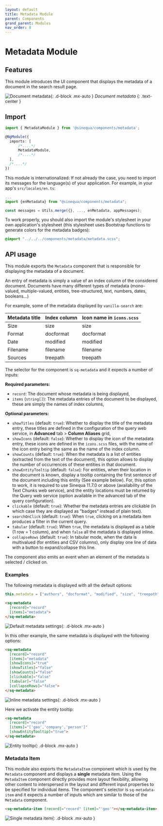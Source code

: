 ```yaml
---
layout: default
title: Metadata Module
parent: Components
grand_parent: Modules
nav_order: 8
---
```


# Metadata Module

## Features

This module introduces the UI component that displays the metadata of a document in the search result page.

![Document metadata]({{site.baseurl}}assets/modules/metadata/metadata-example.png){: .d-block .mx-auto }
*Document metadata*
{: .text-center }

## Import

```typescript
import { MetadataModule } from '@sinequa/components/metadata';

@NgModule({
  imports: [
      /*....*/
      MetadataModule,
      /*....*/
  ],
  /*....*/
})
```

This module is internationalized: If not already the case, you need to import its messages for the language(s) of your application. For example, in your app's `src/locales/en.ts`:

```ts
...
import {enMetadata} from "@sinequa/components/metadata";

const messages = Utils.merge({}, ..., enMetadata, appMessages);
```

To work properly, you should also import the module's stylesheet in your own application's stylesheet (this stylesheet uses Bootstrap functions to generate colors for the metadata badges):

```scss
@import "../../../components/metadata/metadata.scss";
```

## API usage

This module exports the `Metadata` component that is responsible for displaying the metadata of a document.

An entry of metadata is simply a value of an index column of the considered document. Documents have many different types of metadata (mono-valued, multiple-valued, entities, tree-structured, text, numbers, dates, booleans...)

For example, some of the metadata displayed by `vanilla-search` are:

| Metadata title    | Index column  | Icon name in `icons.scss` |
|-------------------|---------------| --------------------------|
| Size              | size          | size                      |
| Format            | docformat     | docformat                 |
| Date              | modified      | modified                  |
| Filename          | filename      | filename                  |
| Sources           | treepath      | treepath                  |

The selector for the component is `sq-metadata` and it expects a number of inputs:

**Required parameters:**

* `record`: The document whose metadata is being displayed,
* `items` (`string[]`): The metadata entries of the document to be displayed, these are simply the names of index columns,

**Optional parameters:**

* `showTitles` (default: `true`): Whether to display the title of the metadata entry, these titles are defined in the configuration of the query web service, in **Advanced** tab > **Column Aliases** grid,
* `showIcons` (default: `false`): Whether to display the icon of the metadata entry, these icons are defined in the `icons.scss` files, with the name of the icon entry being the same as the name of the index column.
* `showCounts` (default: `true`): When the metadata is a list of entities (extracted from the text of the document), this option allows to display the number of occurrences of these entities in that document.
* `showEntityTooltip` (default: `false`): For entities, when their location in the document is known, display a tooltip containing the first sentence of the document including this entity (See example below). For, this option to work, it is required to use Sinequa 11.7.0 or above (availability of the Text Chunks web service), and the entity locations must be returned by the Query web service (option available in the advanced tab of the query configuration).
* `clickable` (default: `true`): Whether the metadata entries are clickable (in which case they are displayed as "badges" instead of plain text).
* `searchOnClick` (default: `true`): When `true`, clicking on a metadata item produces a filter in the current query.
* `tabular` (default: `true`): When `true`, the metadata is displayed as a table (1 row = 1 column), and when `false` all the metadata is displayed inline.
* `collapseRows` (default: `true`): In tabular mode, when the data is multivalued (for entities and CSV columns), only display one line of data with a button to expand/collapse this line.

The component also emits an event when an element of the metadata is selected / clicked on.

### Examples

<!-- <doc-metadata></doc-metadata> -->

The following metadata is displayed with all the default options:

```ts
this.metadata = ["authors", "docformat", "modified", "size", "treepath", "filename", "geo", "company"]
```

```html
<sq-metadata
  [record]="record"
  [items]="metadata">
</sq-metadata>
```

![Default metadata settings]({{site.baseurl}}assets/modules/metadata/metadata-default.png){: .d-block .mx-auto }

In this other example, the same metadata is displayed with the following options:

```html
<sq-metadata
  [record]="record"
  [items]="metadata"
  [showIcons]="true"
  [showTitles]="false"
  [showCounts]="false"
  [clickable]="false"
  [tabular]="false"
  [collapseRows]="false">
</sq-metadata>
```

![Inline metadata settings]({{site.baseurl}}assets/modules/metadata/metadata-inline.png){: .d-block .mx-auto }

Here we activate the entity tooltip:

```html
<sq-metadata
  [record]="record"
  [items]="['geo','company','person']"
  [showEntityTooltip]="true">
</sq-metadata>
```

![Entity tooltip]({{site.baseurl}}assets/modules/metadata/entity-tooltip.png){: .d-block .mx-auto }

### Metadata Item

This module also exports the `MetadataItem` component which is used by
the `Metadata` component and displays a **single** metadata item. Using the `MetadaItem` component directly provides more layout flexibility,
allowing other content to interspersed in the layout and different input properties to be specified for individual items. The component's
selector is `sq-metadata-item` and it expects a number of inputs which are similar to those of the `Metadata` component.

```html
<sq-metadata-item [record]="record" [item]="'geo'"></sq-metadata-item>
```

![Single metadata item]({{site.baseurl}}assets/modules/metadata/metadata-item.png){: .d-block .mx-auto }
